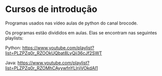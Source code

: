 # Cursos de introdução
 Programas usados nas vídeo aulas de python do canal brocode.
 
 Os programas estão divididos em aulas. Elas se encontram nas seguintes playlists:
 
 Python: https://www.youtube.com/playlist?list=PLZPZq0r_RZOOkUQbat8LyQii36cJf2SWT

Java: https://www.youtube.com/playlist?list=PLZPZq0r_RZOMhCAyywfnYLlrjiVOkdAI1
